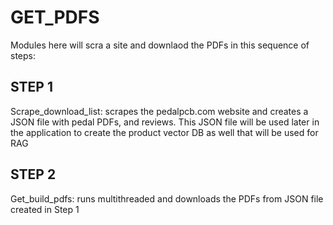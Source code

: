 # GET_PDFS
Modules here will scra a site and downlaod the PDFs in this sequence of steps:
## STEP 1
Scrape_download_list: scrapes the pedalpcb.com website and creates a JSON file with pedal PDFs, and reviews. This JSON file will be used later in the application to create the product vector DB as well that will be used for RAG 
## STEP 2
Get_build_pdfs: runs multithreaded and downloads the PDFs from JSON file created in Step 1

